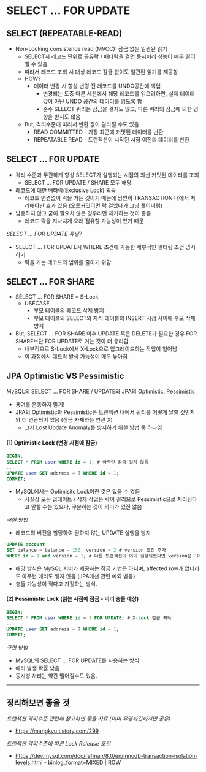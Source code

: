 # SELECT ... FOR UPDATE

## SELECT (REPEATABLE-READ)
- Non-Locking consistence read (MVCC): 잠금 없는 일관된 읽기
    - SELECT시 레코드 단위로 공유락 / 배타락을 걸면 동시처리 성능이 매우 떨어질 수 있음
    - 따라서 레코드 조회 시 대상 레코드 잠금 없이도 일관된 읽기를 제공함
    - HOW?
        - 데이터 변경 시 항상 변경 전 레코드를 UNDO공간에 백업
            - 변경되는 도중 다른 세션에서 해당 레코드를 읽으려하면, 실제 데이터값이 아닌 UNDO 공간의 데이터를 읽도록 함
            - 순수 SELECT 쿼리는 잠금을 걸지도 않고, 다른 쿼리의 잠금에 의한 영향을 받지도 않음
    - But, 격리수준에 따라서 반환 값이 달라질 수도 있음
        - READ COMMITTED - 가장 최근에 커밋된 데이터를 반환
        - REPEATABLE READ - 트랜잭션이 시작된 시점 이전의 데이터를 반환

## SELECT ... FOR UPDATE
- 격리 수준과 무관하게 항상 SELECT가 실행되는 시점의 최신 커밋된 데이터를 조회
    - SELECT ... FOR UPDATE / SHARE 모두 해당
- 레코드에 대한 배타락(Exclusive Lock) 획득
    - 레코드 변경없이 락을 거는 것이기 때문에 당연히 TRANSACTION 내에서 처리해야만 효과 있음 (오토커밋이면 락 걸었다가 그냥 풀어버림)
- 남용하지 않고 굳이 필요치 않은 경우라면 제거하는 것이 좋음
    - 레코드 락을 지나치게 오래 점유할 가능성이 있기 때문

_SELECT ... FOR UPDATE 튜닝?_
- SELECT ... FOR UPDATE시 WHERE 조건에 가능한 세부적인 필터링 조건 명시하기
    - 락을 거는 레코드의 범위를 줄이기 위함

## SELECT ... FOR SHARE
- SELECT ... FOR SHARE = S-Lock
    - USECASE
        - 부모 테이블의 레코드 삭제 방지
        - 부모 테이블의 SELECT와 자식 테이블의 INSERT 시점 사이에 부모 삭제 방지
- But, SELECT ... FOR SHARE 이후 UPDATE 혹은 DELETE가 필요한 경우 FOR SHARE보단 FOR UPDATE로 거는 것이 더 유리함
    - 내부적으로 S-Lock에서 X-Lock으로 업그레이드하는 작업이 일어남
    - 이 과정에서 데드락 발생 가능성이 매우 높아짐

## JPA Optimistic VS Pessimistic
MySQL의 SELECT ... FOR SHARE / UPDATE와 JPA의 Optimistic, Pessimistic
- 용어를 혼동하지 말기!
- JPA의 Optimistic과 Pessimistic은 트랜잭션 내에서 쿼리를 어떻게 날릴 것인지와 더 연관되어 있음 (잠금 자체와는 연관 X)
    - 그저 Lost Update Anomaly를 방지하기 위한 방법 중 하나임

#### (1) Optimistic Lock (변경 시점에 잠금)
```sql
BEGIN;
SELECT * FROM user WHERE id = 1; # 아무런 잠금 걸지 않음
...
UPDATE user SET address = ? WHERE id = 1;
COMMIT;
```
- MySQL에서는 Optimisitc Lock이란 것은 있을 수 없음
    - 사실상 모든 업데이트 / 삭제 작업은 락이 걸리므로 Pessimistic으로 처리된다고 말할 수는 있으나, 구분하는 것이 의미가 있진 않음

_구현 방법_
- 레코드의 버전을 할당하여 원하지 않는 UPDATE 실행을 방지
```sql
UPDATE account
SET balance = balance - 150, version = 2 # version 조건 추가
WHERE id = 1 and version = 1; # 다른 트랜잭션이 이미 실행되었다면 version은 1이 아닐 것이므로 쿼리는 아무런 영향도 주지 못함
```
- 해당 방식은 MySQL 서버가 제공하는 잠금 기법은 아니며, affected row가 없더라도 아무런 에러도 뱉지 않음 (JPA에선 관련 예외 뱉음)
- 충돌 가능성이 적다고 가정하는 방식.

#### (2) Pessimistic Lock (읽는 시점에 잠금 - 미리 충돌 예상)
```sql
BEGIN;
SELECT * FROM user WHERE id = 1 FOR UPDATE; # X-Lock 잠금 획득
...
UPDATE user SET address = ? WHERE id = 1;
COMMIT;
```

_구현 방법_
- MySQL의 SELECT ... FOR UPDATE를 사용하는 방식
- 에러 발생 확률 낮음
- 동시성 처리는 약간 떨어질수도 있음.

___

## 정리해보면 좋을 것
_트랜잭션 격리수준 관련해 참고하면 좋을 자료 (이미 유명하긴하지만 공유)_
- https://mangkyu.tistory.com/299

_트랜잭션 격리수준에 따른 Lock Release 조건_
- https://dev.mysql.com/doc/refman/8.0/en/innodb-transaction-isolation-levels.html
        - binlog_format=MIXED | ROW